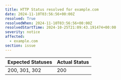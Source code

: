 ```yaml
---
title: HTTP Status resolved for example.com
date: 2024-11-10T03:56:56+00:00Z
resolved: True
resolvedWhen: 2024-11-10T03:56:56+00:00Z
resolvedStartTime: 2024-10-25T21:09:43.191474+00:00
severity: notice
affected:
  - example.com
section: issue
---
```


| Expected Statuses | Actual Status  |
|-------------------|----------------|
| 200, 301, 302 | 200 |
